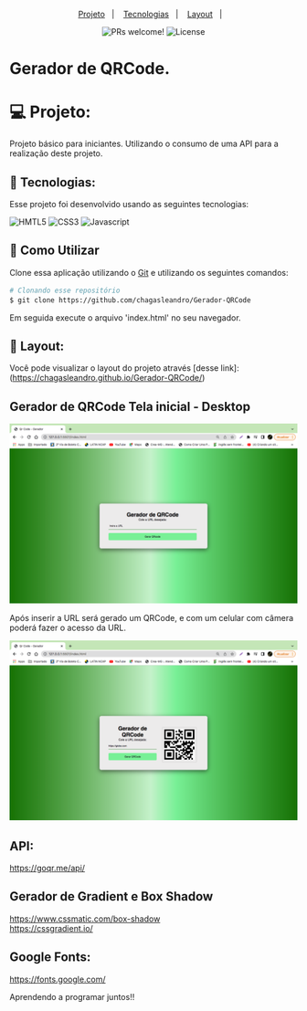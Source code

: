 <p align="center">
  <a href="#-projeto">Projeto</a>&nbsp;&nbsp;&nbsp;|&nbsp;&nbsp;&nbsp;
  <a href="#-tecnologias">Tecnologias</a>&nbsp;&nbsp;&nbsp;|&nbsp;&nbsp;&nbsp;
  <a href="#-layout">Layout</a>&nbsp;&nbsp;&nbsp;|&nbsp;&nbsp;&nbsp;
</p>

<p align="center">
 <img src="https://img.shields.io/static/v1?label=PRs&message=welcome&color=49AA26&labelColor=000000" alt="PRs welcome!" />

  <img alt="License" src="https://img.shields.io/static/v1?label=license&message=MIT&color=49AA26&labelColor=000000">
</p>


<h1>Gerador de QRCode.</h1>

# 💻 Projeto:
<p>Projeto básico para iniciantes. Utilizando o consumo de uma API para a realização deste projeto. </p>

## 🚀 Tecnologias:

Esse projeto foi desenvolvido usando as seguintes tecnologias:

<img  alt="HMTL5"
     src="https://img.shields.io/badge/HTML5-E34F26?style=for-the-badge&logo=html5&logoColor=white"/>
 <img alt="CSS3"
      src="https://img.shields.io/badge/css3-%231572B6.svg?style=for-the-badge&logo=css3&logoColor=white"/>
 <img alt="Javascript"
      src="https://img.shields.io/badge/Javascript-%231572B6.svg?style=for-the-badge&logo=Javascript&logoColor=white"/>  
## :wrench: Como Utilizar

Clone essa aplicação utilizando o [Git](https://git-scm.com) e utilizando os seguintes comandos:

```bash
# Clonando esse repositório
$ git clone https://github.com/chagasleandro/Gerador-QRCode
```
Em seguida execute o arquivo 'index.html' no seu navegador. </br>

## 🔖 Layout:
Você pode visualizar o layout do projeto através [desse link]:(https://chagasleandro.github.io/Gerador-QRCode/)
## Gerador de QRCode Tela inicial - Desktop
<img src="./img/img.png"  alt="">
<p>Após inserir a URL será gerado um QRCode, e com um celular com câmera poderá fazer o acesso da URL.</p>
<img src="./img/img-2.png" alt="">

## API:
https://goqr.me/api/

## Gerador de Gradient e Box Shadow
https://www.cssmatic.com/box-shadow</br>
https://cssgradient.io/

## Google Fonts:
https://fonts.google.com/

Aprendendo a programar juntos!!
